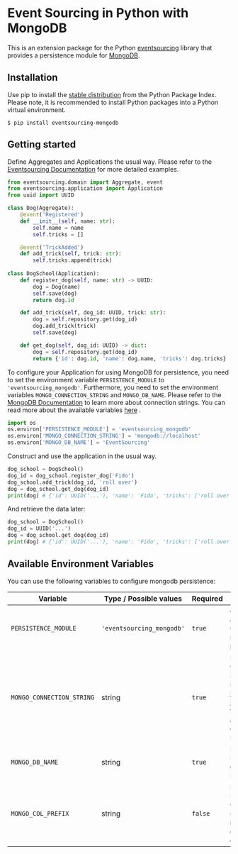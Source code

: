 # Event Sourcing in Python with MongoDB
This is an extension package for the Python
[eventsourcing](https://github.com/pyeventsourcing/eventsourcing) library
that provides a persistence module for [MongoDB](https://www.mongodb.com/).

## Installation
Use pip to install the [stable distribution](https://pypi.org/project/eventsourcing_mongodb/)
from the Python Package Index. Please note, it is recommended to
install Python packages into a Python virtual environment.

    $ pip install eventsourcing-mongodb

## Getting started
Define Aggregates and Applications the usual way. Please refer to the [Eventsourcing Documentation](https://eventsourcing.readthedocs.io/en/stable/) for more detailed examples.
```python
from eventsourcing.domain import Aggregate, event
from eventsourcing.application import Application
from uuid import UUID

class Dog(Aggregate):
    @event('Registered')
    def __init__(self, name: str):
        self.name = name
        self.tricks = []

    @event('TrickAdded')
    def add_trick(self, trick: str):
        self.tricks.append(trick)
    
class DogSchool(Application):
    def register_dog(self, name: str) -> UUID:
        dog = Dog(name)
        self.save(dog)
        return dog.id

    def add_trick(self, dog_id: UUID, trick: str):
        dog = self.repository.get(dog_id)
        dog.add_trick(trick)
        self.save(dog)

    def get_dog(self, dog_id: UUID) -> dict:
        dog = self.repository.get(dog_id)
        return {'id': dog.id, 'name': dog.name, 'tricks': dog.tricks}
```

To configure your Application for using MongoDB for persistence, you need to set the environment variable `PERSISTENCE_MODULE`
to `'eventsourcing_mongodb'`.
Furthermore, you need to set the environment variables `MONGO_CONNECTION_STRING` and `MONGO_DB_NAME`. 
Please refer to the [MongoDB Documentation](https://www.mongodb.com/docs/manual/reference/connection-string/)
to learn more about connection strings. You can read more about the available variables [here](#available-environment-variables) .

```python
import os
os.environ['PERSISTENCE_MODULE'] = 'eventsourcing_mongodb'
os.environ['MONGO_CONNECTION_STRING'] = 'mongodb://localhost'
os.environ['MONGO_DB_NAME'] = 'EventSourcing'
```
Construct and use the application in the usual way.
```python
dog_school = DogSchool()
dog_id = dog_school.register_dog('Fido')
dog_school.add_trick(dog_id, 'roll over')
dog = dog_school.get_dog(dog_id)
print(dog) # {'id': UUID('...'), 'name': 'Fido', 'tricks': ['roll over']}
```
And retrieve the data later:
```python
dog_school = DogSchool()
dog_id = UUID('...')
dog = dog_school.get_dog(dog_id)
print(dog) # {'id': UUID('...'), 'name': 'Fido', 'tricks': ['roll over']}

```

## Available Environment Variables
You can use the following variables to configure mongodb persistence:

| Variable | Type / Possible values | Required | Description |
| --- | --- | --- | --- |
| `PERSISTENCE_MODULE` | `'eventsourcing_mongodb'` | `true` | configures the application to use this module for persistence. 
| `MONGO_CONNECTION_STRING` | string | `true` | MongoDB Connection String. Please refer to the [MongoDB Documentation](https://www.mongodb.com/docs/manual/reference/connection-string/) to learn more about connection strings.
| `MONGO_DB_NAME` | string | `true` | Name of the Database the data sould be stored in
| `MONGO_COL_PREFIX` | string | `false` | Prefix for the MongoDB Collections used by this module. The default is an empty String.


